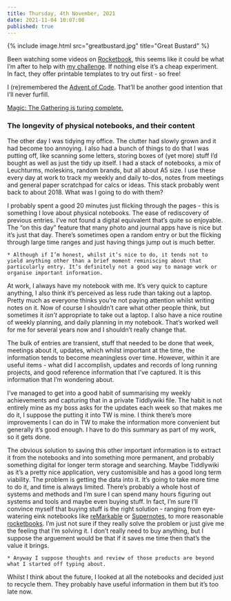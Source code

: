 ```yaml
---
title: Thursday, 4th November, 2021
date: 2021-11-04 10:07:08
published: true
---
```


{% include image.html src="greatbustard.jpg" title="Great Bustard" %}


Been watching some videos on [Rocketbook](https://getrocketbook.co.uk/), this seems like it could be what I’m after to help with [my challenge](https://alexjj.com/2021/11/04/115353.html?title=The%20longevity%20of%20physical%20notebooks,%20and%20their%20content). If nothing else it’s a cheap experiment. In fact, they offer printable templates to try out first - so free!


I (re)remembered the [Advent of Code](https://adventofcode.com/). That’ll be another good intention that I’ll never furfill.

[Magic: The Gathering is turing complete.](https://fermatslibrary.com/s/magic-the-gathering-is-turing-complete)

### The longevity of physical notebooks, and their content

The other day I was tidying my office. The clutter had slowly grown and it had become too annoying. I also had a bunch of things to do that I was putting off, like scanning some letters, storing boxes of (yet more) stuff I’d bought as well as just the tidy up itself. I had a stack of notebooks, a mix of Leuchturms, moleskins, random brands, but all about A5 size. I use these every day at work to track my weekly and daily to-dos, notes from meetings and general paper scratchpad for calcs or ideas. This stack probably went back to about 2018. What was I going to do with them?

I probably spent a good 20 minutes just flicking through the pages - this is something I love about physical notebooks. The ease of rediscovery of previous entries. I’ve not found a digital equivalent that’s quite so enjoyable. The “on this day” feature that many photo and journal apps have is nice but it’s just that day. There’s sometimes open a random entry or but the flicking through large time ranges and just having things jump out is much better.

    * Although if I’m honest, whilst it’s nice to do, it tends not to yield anything other than a brief moment reminiscing about that particularly entry. It’s definitely not a good way to manage work or organise important information.

At work, I always have my notebook with me. It’s very quick to capture anything, I also think it’s perceived as less rude than taking out a laptop. Pretty much as everyone thinks you’re not paying attention whilst writing notes on it. Now of course I shouldn’t care what other people think, but sometimes it *isn’t* appropriate to take out a laptop. I also have a nice routine of weekly planning, and daily planning in my notebook. That’s worked well for me for several years now and I shouldn’t really change that.

The bulk of entries are transient, stuff that needed to be done that week, meetings about it, updates, which whilst important at the time, the information tends to become meaningless over time. However, within it are useful items - what did I accomplish, updates and records of long running projects, and good reference information that I’ve captured. It is this information that I’m wondering about.

I’ve managed to get into a good habit of summarising my weekly achievements and capturing that in a private Tiddlywiki file. The habit is not entirely mine as my boss asks for the updates each week so that makes me do it, I suppose the putting it into TW is mine. I think there’s more improvements I can do in TW to make the information more convenient but generally it’s good enough. I have to do this summary as part of my work, so it gets done.

The obvious solution to saving this other important information is to extract it from the notebooks and into something more permanent, and probably something digital for longer term storage and searching. Maybe Tiddlywiki as it’s a pretty nice application, very customisible and has a good long term viability. The problem is getting the data into it. It’s going to take more time to do it, and time is always limited. There’s probably a whole host of systems and methods and I’m sure I can spend many hours figuring out systems and tools and maybe even buying stuff. In fact, I’m sure I’ll convince myself that buying stuff is the right solution - ranging from eye-watering eink notebooks like [reMarkable](https://remarkable.com/) or [Supernotes](https://supernote.com/), to more reasonable [rocketbooks](https://getrocketbook.co.uk). I’m just not sure if they really solve the problem or just give me the feeling that I’m solving it. I don’t really need to buy anything, but I suppose the arguement would be that if it saves me time then that’s the value it brings.

    * Anyway I suppose thoughts and review of those products are beyond what I started off typing about.

Whilst I think about the future, I looked at all the notebooks and decided just to recycle them. They probably have useful information in them but it’s too late now.